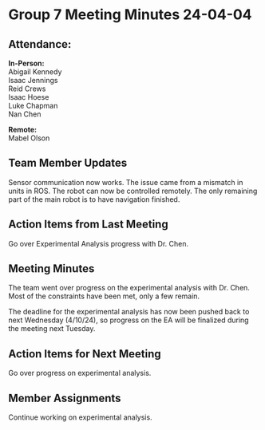 # Group 7 Meeting Minutes 24-04-04

## Attendance:

**In-Person:**\
Abigail Kennedy\
Isaac Jennings\
Reid Crews\
Isaac Hoese\
Luke Chapman\
Nan Chen

**Remote:**\
Mabel Olson

## Team Member Updates

Sensor communication now works. The issue came from a mismatch in units in ROS. The robot can now be controlled remotely. The only remaining part of the main robot is to have navigation finished.

## Action Items from Last Meeting

Go over Experimental Analysis progress with Dr. Chen.

## Meeting Minutes

The team went over progress on the experimental analysis with Dr. Chen. Most of the constraints have been met, only a few remain. 

The deadline for the experimental analysis has now been pushed back to next Wednesday (4/10/24), so progress on the EA will be finalized during the meeting next Tuesday.

## Action Items for Next Meeting

Go over progress on experimental analysis.

## Member Assignments

Continue working on experimental analysis.